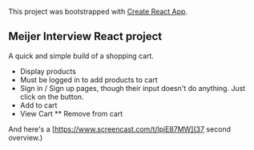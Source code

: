 This project was bootstrapped with [Create React App](https://github.com/facebook/create-react-app).

## Meijer Interview React project

A quick and simple build of a shopping cart. 
* Display products
* Must be logged in to add products to cart
* Sign in / Sign up pages, though their input doesn't do anything. Just click on the button.
* Add to cart
* View Cart
** Remove from cart

And here's a [https://www.screencast.com/t/lpjE87MW](37 second overview.)